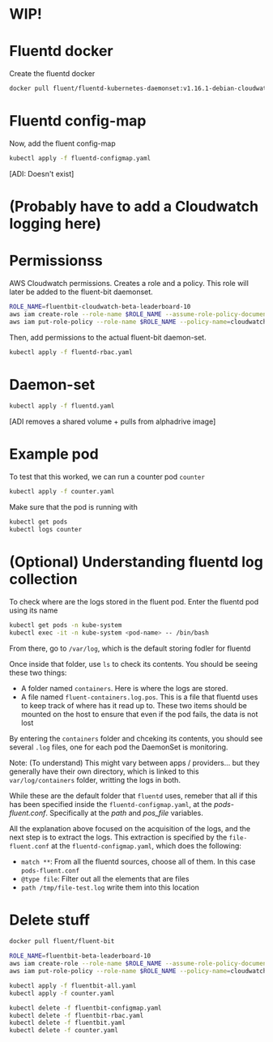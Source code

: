 # WIP!

# Fluentd docker

Create the fluentd docker
```bash
docker pull fluent/fluentd-kubernetes-daemonset:v1.16.1-debian-cloudwatch-1.2
```

# Fluentd config-map

Now, add the fluent config-map
```bash
kubectl apply -f fluentd-configmap.yaml
```

[ADI: Doesn't exist]

# (Probably have to add a Cloudwatch logging here)


# Permissionss


AWS Cloudwatch permissions. Creates a role and a policy. This role will later be added to the fluent-bit daemonset.
```bash
ROLE_NAME=fluentbit-cloudwatch-beta-leaderboard-10
aws iam create-role --role-name $ROLE_NAME --assume-role-policy-document "file://fluentbit-cloudwatch-role.json"
aws iam put-role-policy --role-name $ROLE_NAME --policy-name=cloudwatch --policy-document file://fluentbit-cloudwatch-policy.json
```

Then, add permissions to the actual fluent-bit daemon-set.
```bash
kubectl apply -f fluentd-rbac.yaml
```

# Daemon-set

```bash
kubectl apply -f fluentd.yaml
```

[ADI removes a shared volume + pulls from alphadrive image]

# Example pod

To test that this worked, we can run a counter pod `counter`

```bash
kubectl apply -f counter.yaml
```

Make sure that the pod is running with
```bash
kubectl get pods
kubectl logs counter
```

# (Optional) Understanding fluentd log collection

To check where are the logs stored in the fluent pod. Enter the fluentd pod using its name
```bash
kubectl get pods -n kube-system
kubectl exec -it -n kube-system <pod-name> -- /bin/bash
```

From there, go to `/var/log`, which is the default storing fodler for fluentd

Once inside that folder, use `ls` to check its contents. You should be seeing these two things:
- A folder named `containers`. Here is where the logs are stored.
- A file named `fluent-containers.log.pos`. This is a file that fluentd uses to keep track of where has it read up to. 
These two items should be mounted on the host to ensure that even if the pod fails, the data is not lost

By entering the `containers` folder and chceking its contents, you should see several `.log` files, one for each pod the DaemonSet is monitoring.

Note: (To understand) This might vary between apps / providers... but they generally have their own directory, which is linked to this `var/log/containers` folder, writting the logs in both.

While these are the default folder that `fluentd` uses, remeber that all if this has been specified inside the `fluentd-configmap.yaml`, at the *pods-fluent.conf*. Specifically at the *path* and *pos_file* variables.

All the explanation above focused on the acquisition of the logs, and the next step is to extract the logs. This extraction is specified by the `file-fluent.conf` at the `fluentd-configmap.yaml`, which does the following:
- `match **`: From all the fluentd sources, choose all of them. In this case `pods-fluent.conf`
- `@type file`: Filter out all the elements that are files
- `path /tmp/file-test.log` write them into this location

# Delete stuff


```bash
docker pull fluent/fluent-bit

ROLE_NAME=fluentbit-beta-leaderboard-10
aws iam create-role --role-name $ROLE_NAME --assume-role-policy-document file://fluentbit_experiments/fluentbit-cloudwatch-role.json
aws iam put-role-policy --role-name $ROLE_NAME --policy-name=cloudwatch --policy-document file://fluentbit_experiments/fluentbit-cloudwatch-policy.json

kubectl apply -f fluentbit-all.yaml
kubectl apply -f counter.yaml
```

```bash
kubectl delete -f fluentbit-configmap.yaml
kubectl delete -f fluentbit-rbac.yaml
kubectl delete -f fluentbit.yaml
kubectl delete -f counter.yaml
```
